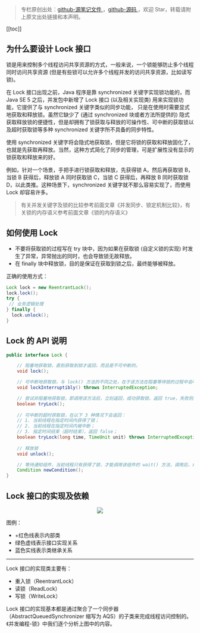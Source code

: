 > 专栏原创出处：[github-源笔记文件 ](https://github.com/GourdErwa/review-notes/tree/master/language/java-concurrency) ，[github-源码 ](https://github.com/GourdErwa/java-advanced/tree/master/java-concurrency)，欢迎 Star，转载请附上原文出处链接和本声明。

[[toc]]
## 为什么要设计 Lock 接口
锁是用来控制多个线程访问共享资源的方式，一般来说，一个锁能够防止多个线程同时访问共享资源 (但是有些锁可以允许多个线程并发的访问共享资源，比如读写锁)。

在 Lock 接口出现之前，Java 程序是靠 synchronized 关键字实现锁功能的，而 Java SE 5 之后，并发包中新增了 Lock 接口 (以及相关实现类) 用来实现锁功能，它提供了与 synchronized 关键字类似的同步功能，
只是在使用时需要显式地获取和释放锁。虽然它缺少了 (通过 synchronized 块或者方法所提供的) 隐式获取释放锁的便捷性，但是却拥有了锁获取与释放的可操作性、可中断的获取锁以及超时获取锁等多种 synchronized 关键字所不具备的同步特性。

使用 synchronized 关键字将会隐式地获取锁，但是它将锁的获取和释放固化了，也就是先获取再释放。当然，这种方式简化了同步的管理，可是扩展性没有显示的锁获取和释放来的好。


例如，针对一个场景，手把手进行锁获取和释放，先获得锁 A，然后再获取锁 B，当锁 B 获得后，释放锁 A 同时获取锁 C，当锁 C 获得后，再释放 B 同时获取锁 D，以此类推。这种场景下，synchronized 关键字就不那么容易实现了，而使用 Lock 却容易许多。

> 有关并发关键字及锁的比较参考前面文章《并发同步、锁定机制比较》，有关锁的内存语义参考前面文章《锁的内存语义》

## 如何使用 Lock
- 不要将获取锁的过程写在 try 块中，因为如果在获取锁 (自定义锁的实现) 时发生了异常，异常抛出的同时，也会导致锁无故释放。
- 在 finally 块中释放锁，目的是保证在获取到锁之后，最终能够被释放。


正确的使用方式：
```java
Lock lock = new ReentrantLock();
lock.lock();
try {
 // 业务逻辑处理
} finally {
  lock.unlock();
}
```

## Lock 的 API 说明
```java
public interface Lock {

    // 阻塞地获取锁，直到获取到锁才返回，而且是不可中断的。
    void lock();

    // 可中断地获取锁，与 lock() 方法的不同之处，在于该方法在阻塞等待锁的过程中会响应中断。
    void lockInterruptibly() throws InterruptedException;

    // 尝试非阻塞地获取锁，即调用该方法后，立刻返回，成功获取锁，返回 true，失败则返回 false。
    boolean tryLock();
    
    // 可中断的超时获取锁，在以下 3 种情况下会返回：
    // 1. 当前线程在指定时间内获得了锁；
    // 2. 当前线程在指定时间内被中断；
    // 3. 指定时间结束（超时结束），返回 false；
    boolean tryLock(long time, TimeUnit unit) throws InterruptedException;
    
    // 释放锁
    void unlock();

    // 等待通知组件，当前线程只有获得了锁，才能调用该组件的 wait() 方法，调用后，线程将会释放锁
    Condition newCondition();
}
```
## Lock 接口的实现及依赖

<div align="center">
    <img src="https://blog-review-notes.oss-cn-beijing.aliyuncs.com/language/java-concurrency/_images/类图关系-Lock.png">
</div>

图例：
- +红色线表示内部类
- 绿色虚线表示接口实现关系
- 蓝色实线表示类继承关系

***
Lock 接口的实现类主要有：
- 重入锁（ReentrantLock）
- 读锁（ReadLock）
- 写锁（WriteLock）

Lock 接口的实现基本都是通过聚合了一个同步器（AbstractQueuedSynchronizer 缩写为 AQS）的子类来完成线程访问控制的。《并发编程-锁》中我们逐个分析上图中的内容。
